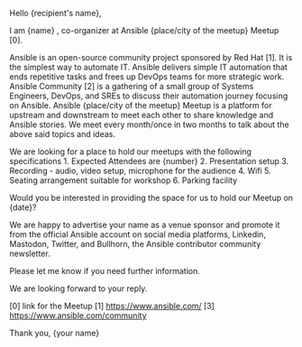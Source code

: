 Hello {recipient's name},

I am {name} , co-organizer at Ansible {place/city of the meetup} Meetup [0].

Ansible is an open-source community project sponsored by Red Hat [1]. It is the simplest way to automate IT. Ansible delivers simple IT automation that ends repetitive tasks and frees up DevOps teams for more strategic work. Ansible Community [2] is a gathering of a small group of Systems Engineers, DevOps, and SREs to discuss their automation journey focusing on Ansible. Ansible {place/city of the meetup} Meetup is a platform for upstream and downstream to meet each other to share knowledge and Ansible stories. We meet every month/once in two months to talk about the above said topics and ideas.

We are looking for a place to hold our meetups with the following specifications
    1. Expected Attendees are {number}
    2. Presentation setup
    3. Recording - audio, video setup, microphone for the audience
    4. Wifi
    5. Seating arrangement suitable for workshop
    6. Parking facility

Would you be interested in providing the space for us to hold our Meetup on {date}?

We are happy to advertise your name as a venue sponsor and promote it from the official Ansible account on social media platforms, Linkedin, Mastodon, Twitter, and Bullhorn, the Ansible contributor community newsletter.

Please let me know if you need further information.

We are looking forward to your reply.

[0] link for the Meetup
[1] https://www.ansible.com/
[3] https://www.ansible.com/community

Thank you,
{your name}
